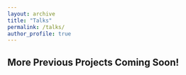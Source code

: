 ```yaml
---
layout: archive
title: "Talks"
permalink: /talks/
author_profile: true
---
```


## More Previous Projects Coming Soon!